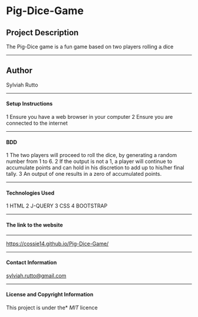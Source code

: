 # Pig-Dice-Game

##  Project Description
The Pig-Dice game is a fun game based on two players rolling a dice
 
 ---
## Author

Sylviah Rutto


---

#### Setup Instructions
1 Ensure you have a web browser in your computer
2 Ensure you are connected to the internet



---

#### BDD
1 The two players will proceed to roll the dice, by generating a random number from 1 to 6.
2 If the output is not a 1, a player will continue to accumulate points and can hold in his discretion to add up to his/her final tally.
3 An output of one results in a zero of accumulated points.


----

#### Technologies Used   
  1 HTML
  2 J-QUERY
  3 CSS
  4 BOOTSTRAP
  

---


#### The link to the website

----
https://cossie14.github.io/Pig-Dice-Game/


----

#### Contact Information
sylviah.rutto@gmail.com



---

#### License and Copyright Information
This project is under the* *MIT* licence
